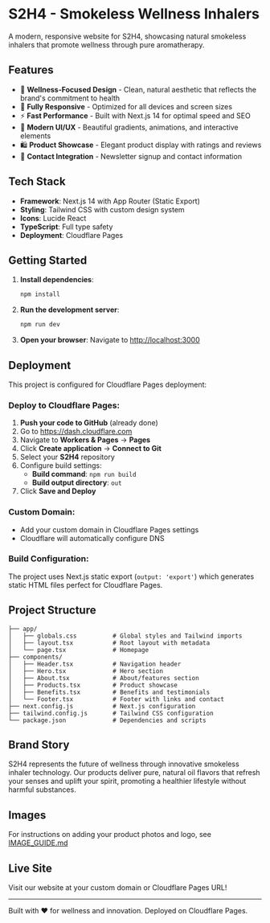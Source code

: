# S2H4 - Smokeless Wellness Inhalers

A modern, responsive website for S2H4, showcasing natural smokeless inhalers that promote wellness through pure aromatherapy.

## Features

- 🌿 **Wellness-Focused Design** - Clean, natural aesthetic that reflects the brand's commitment to health
- 📱 **Fully Responsive** - Optimized for all devices and screen sizes
- ⚡ **Fast Performance** - Built with Next.js 14 for optimal speed and SEO
- 🎨 **Modern UI/UX** - Beautiful gradients, animations, and interactive elements
- 🛍️ **Product Showcase** - Elegant product display with ratings and reviews
- 📧 **Contact Integration** - Newsletter signup and contact information

## Tech Stack

- **Framework**: Next.js 14 with App Router (Static Export)
- **Styling**: Tailwind CSS with custom design system
- **Icons**: Lucide React
- **TypeScript**: Full type safety
- **Deployment**: Cloudflare Pages

## Getting Started

1. **Install dependencies**:
   ```bash
   npm install
   ```

2. **Run the development server**:
   ```bash
   npm run dev
   ```

3. **Open your browser**:
   Navigate to [http://localhost:3000](http://localhost:3000)

## Deployment

This project is configured for Cloudflare Pages deployment:

### **Deploy to Cloudflare Pages:**

1. **Push your code to GitHub** (already done)
2. Go to https://dash.cloudflare.com
3. Navigate to **Workers & Pages** → **Pages**
4. Click **Create application** → **Connect to Git**
5. Select your **S2H4** repository
6. Configure build settings:
   - **Build command**: `npm run build`
   - **Build output directory**: `out`
7. Click **Save and Deploy**

### **Custom Domain:**
- Add your custom domain in Cloudflare Pages settings
- Cloudflare will automatically configure DNS

### **Build Configuration:**
The project uses Next.js static export (`output: 'export'`) which generates static HTML files perfect for Cloudflare Pages.

## Project Structure

```
├── app/
│   ├── globals.css          # Global styles and Tailwind imports
│   ├── layout.tsx           # Root layout with metadata
│   └── page.tsx             # Homepage
├── components/
│   ├── Header.tsx           # Navigation header
│   ├── Hero.tsx             # Hero section
│   ├── About.tsx            # About/features section
│   ├── Products.tsx         # Product showcase
│   ├── Benefits.tsx         # Benefits and testimonials
│   └── Footer.tsx           # Footer with links and contact
├── next.config.js           # Next.js configuration
├── tailwind.config.js       # Tailwind CSS configuration
└── package.json             # Dependencies and scripts
```

## Brand Story

S2H4 represents the future of wellness through innovative smokeless inhaler technology. Our products deliver pure, natural oil flavors that refresh your senses and uplift your spirit, promoting a healthier lifestyle without harmful substances.

## Images

For instructions on adding your product photos and logo, see [IMAGE_GUIDE.md](IMAGE_GUIDE.md)

## Live Site

Visit our website at your custom domain or Cloudflare Pages URL!

---

Built with ❤️ for wellness and innovation.
Deployed on Cloudflare Pages.

